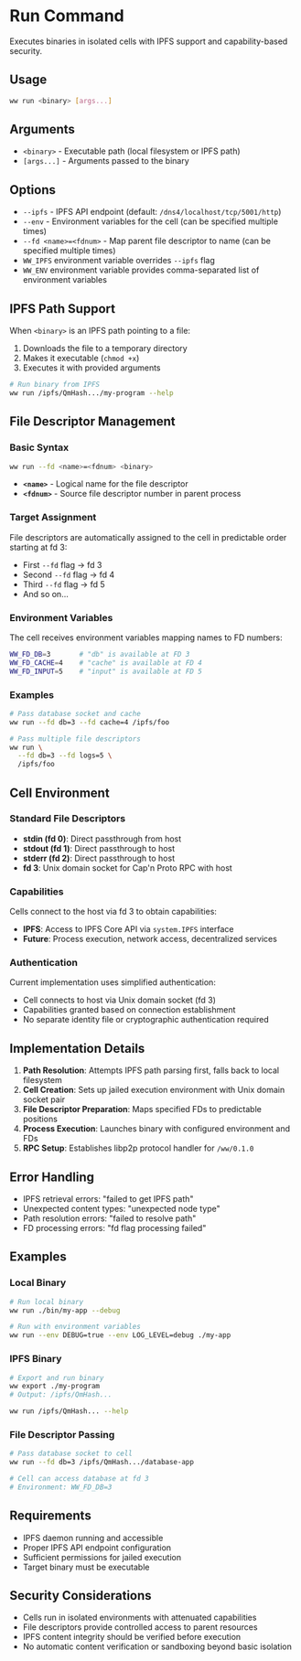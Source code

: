 # Run Command

Executes binaries in isolated cells with IPFS support and capability-based security.

## Usage

```bash
ww run <binary> [args...]
```

## Arguments

- `<binary>` - Executable path (local filesystem or IPFS path)
- `[args...]` - Arguments passed to the binary

## Options

- `--ipfs` - IPFS API endpoint (default: `/dns4/localhost/tcp/5001/http`)
- `--env` - Environment variables for the cell (can be specified multiple times)
- `--fd <name>=<fdnum>` - Map parent file descriptor to name (can be specified multiple times)
- `WW_IPFS` environment variable overrides `--ipfs` flag
- `WW_ENV` environment variable provides comma-separated list of environment variables

## IPFS Path Support

When `<binary>` is an IPFS path pointing to a file:

1. Downloads the file to a temporary directory
2. Makes it executable (`chmod +x`)
3. Executes it with provided arguments

```bash
# Run binary from IPFS
ww run /ipfs/QmHash.../my-program --help
```

## File Descriptor Management

### Basic Syntax

```bash
ww run --fd <name>=<fdnum> <binary>
```

- **`<name>`** - Logical name for the file descriptor
- **`<fdnum>`** - Source file descriptor number in parent process

### Target Assignment

File descriptors are automatically assigned to the cell in predictable order starting at fd 3:

- First `--fd` flag → fd 3
- Second `--fd` flag → fd 4
- Third `--fd` flag → fd 5
- And so on...

### Environment Variables

The cell receives environment variables mapping names to FD numbers:

```bash
WW_FD_DB=3       # "db" is available at FD 3
WW_FD_CACHE=4    # "cache" is available at FD 4
WW_FD_INPUT=5    # "input" is available at FD 5
```

### Examples

```bash
# Pass database socket and cache
ww run --fd db=3 --fd cache=4 /ipfs/foo

# Pass multiple file descriptors
ww run \
  --fd db=3 --fd logs=5 \
  /ipfs/foo
```

## Cell Environment

### Standard File Descriptors

- **stdin (fd 0)**: Direct passthrough from host
- **stdout (fd 1)**: Direct passthrough to host
- **stderr (fd 2)**: Direct passthrough to host
- **fd 3**: Unix domain socket for Cap'n Proto RPC with host

### Capabilities

Cells connect to the host via fd 3 to obtain capabilities:

- **IPFS**: Access to IPFS Core API via `system.IPFS` interface
- **Future**: Process execution, network access, decentralized services

### Authentication

Current implementation uses simplified authentication:
- Cell connects to host via Unix domain socket (fd 3)
- Capabilities granted based on connection establishment
- No separate identity file or cryptographic authentication required

## Implementation Details

1. **Path Resolution**: Attempts IPFS path parsing first, falls back to local filesystem
2. **Cell Creation**: Sets up jailed execution environment with Unix domain socket pair
3. **File Descriptor Preparation**: Maps specified FDs to predictable positions
4. **Process Execution**: Launches binary with configured environment and FDs
5. **RPC Setup**: Establishes libp2p protocol handler for `/ww/0.1.0`

## Error Handling

- IPFS retrieval errors: "failed to get IPFS path"
- Unexpected content types: "unexpected node type"
- Path resolution errors: "failed to resolve path"
- FD processing errors: "fd flag processing failed"

## Examples

### Local Binary

```bash
# Run local binary
ww run ./bin/my-app --debug

# Run with environment variables
ww run --env DEBUG=true --env LOG_LEVEL=debug ./my-app
```

### IPFS Binary

```bash
# Export and run binary
ww export ./my-program
# Output: /ipfs/QmHash...

ww run /ipfs/QmHash... --help
```

### File Descriptor Passing

```bash
# Pass database socket to cell
ww run --fd db=3 /ipfs/QmHash.../database-app

# Cell can access database at fd 3
# Environment: WW_FD_DB=3
```

## Requirements

- IPFS daemon running and accessible
- Proper IPFS API endpoint configuration
- Sufficient permissions for jailed execution
- Target binary must be executable

## Security Considerations

- Cells run in isolated environments with attenuated capabilities
- File descriptors provide controlled access to parent resources
- IPFS content integrity should be verified before execution
- No automatic content verification or sandboxing beyond basic isolation
